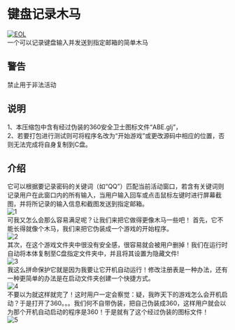 # 键盘记录木马
[![EOL](https://img.shields.io/badge/Status-EOL-lightgrey.svg?style=flat-square)]()  
一个可以记录键盘输入并发送到指定邮箱的简单木马
## 警告
禁止用于非法活动
## 说明
1、本压缩包中含有经过伪装的360安全卫士图标文件“ABE.glj”，  
2、若要打包进行测试则可将程序名改为“开始游戏”或更改源码中相应的位置，否则无法完成将自身复制到C盘。
## 介绍
它可以根据要记录密码的关键词（如“QQ”）匹配当前活动窗口，若含有关键词则记录用户在此窗口内的所有输入，当用户输入回车或点击鼠标左键时进行屏幕截图，并将所记录的输入信息和截图发送到指定邮箱。  
![1](http://img.blog.csdn.net/20150309214837529)  
可我又怎么会那么容易满足呢？让我们来把它做得更像木马一些吧！ 首先，它不能长得就像个木马，我们来把它伪装成一个游戏的开始程序。  
![2](http://img.blog.csdn.net/20150309214847716)  
其次，在这个游戏文件夹中很没有安全感，很容易就会被用户删掉！我们在运行时自动将本体复制至C盘指定文件夹中，并且将其设置为隐藏文件!  
![3](http://img.blog.csdn.net/20150309214857544)  
我这么拼命保护它就是因为我要让它开机自动运行！修改注册表是一种办法，还有一种更简单的办法是在启动文件夹创建一个快捷方式。  
![4](http://img.blog.csdn.net/20150309214905469)  
不要以为就这样就完了！这时用户一定会察觉：疑，我昨天下的游戏怎么会开机启动？于是打开了360。。。我们何不自带伪装，把自己伪装成360，这样用户就会以为那个开机自动启动的程序是360！于是就有了这个经过伪装的图标文件！  
![5](http://img.blog.csdn.net/20150309214802212)  
